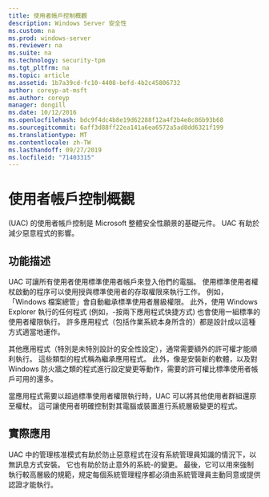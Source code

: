 ```yaml
---
title: 使用者帳戶控制概觀
description: Windows Server 安全性
ms.custom: na
ms.prod: windows-server
ms.reviewer: na
ms.suite: na
ms.technology: security-tpm
ms.tgt_pltfrm: na
ms.topic: article
ms.assetid: 1b7a39cd-fc10-4408-befd-4b2c45806732
author: coreyp-at-msft
ms.author: coreyp
manager: dongill
ms.date: 10/12/2016
ms.openlocfilehash: bdc9f4dc4b8e19d62288f12a4f2b4e8c86b93b68
ms.sourcegitcommit: 6aff3d88ff22ea141a6ea6572a5ad8dd6321f199
ms.translationtype: MT
ms.contentlocale: zh-TW
ms.lasthandoff: 09/27/2019
ms.locfileid: "71403315"
---
```

# <a name="user-account-control-overview"></a>使用者帳戶控制概觀
\(UAC\) 的使用者帳戶控制是 Microsoft 整體安全性願景的基礎元件。  UAC 有助於減少惡意程式的影響。

## <a name="BKMK_OVER"></a>功能描述
UAC 可讓所有使用者使用標準使用者帳戶來登入他們的電腦。 使用標準使用者權杖啟動的程序可以使用授與標準使用者的存取權限來執行工作。 例如，「Windows 檔案總管」會自動繼承標準使用者層級權限。 此外，使用 Windows Explorer 執行的任何程式 \(例如，\-按兩下應用程式快捷方式\) 也會使用一組標準的使用者權限執行。 許多應用程式（包括作業系統本身所含的）都是設計成以這種方式適當地運作。

其他應用程式（特別是未特別設計的安全性設定），通常需要額外的許可權才能順利執行。 這些類型的程式稱為繼承應用程式。 此外，像是安裝新的軟體，以及對 Windows 防火牆之類的程式進行設定變更等動作，需要的許可權比標準使用者帳戶可用的還多。

當應用程式需要以超過標準使用者權限執行時，UAC 可以將其他使用者群組還原至權杖。 這可讓使用者明確控制對其電腦或裝置進行系統層級變更的程式。

## <a name="BKMK_APP"></a>實際應用
UAC 中的管理核准模式有助於防止惡意程式在沒有系統管理員知識的情況下，以無訊息方式安裝。 它也有助於防止意外的系統\-的變更。 最後，它可以用來強制執行較高層級的規範，規定每個系統管理程序都必須由系統管理員主動同意或提供認證才能執行。



